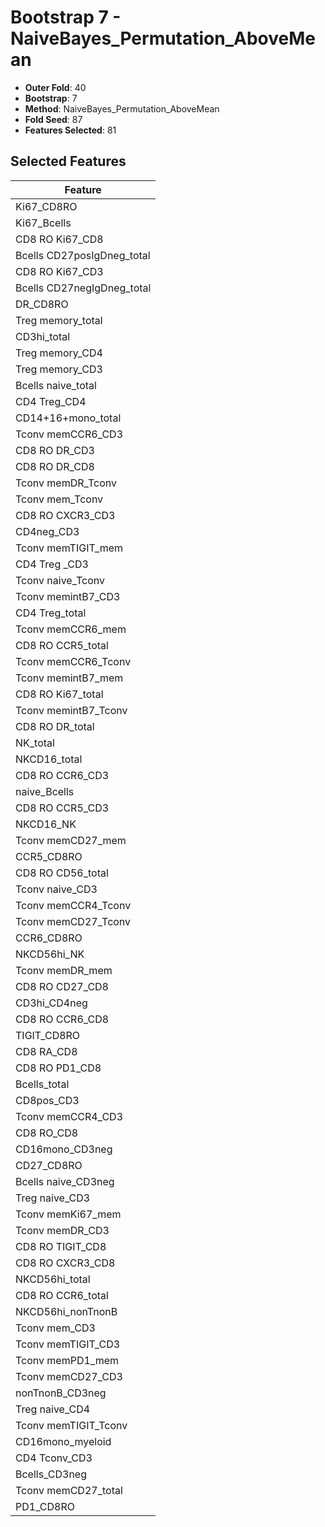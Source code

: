 # Bootstrap 7 - NaiveBayes_Permutation_AboveMean

- **Outer Fold**: 40
- **Bootstrap**: 7
- **Method**: NaiveBayes_Permutation_AboveMean
- **Fold Seed**: 87
- **Features Selected**: 81

## Selected Features

| Feature |
|---------|
| Ki67_CD8RO |
| Ki67_Bcells |
| CD8 RO Ki67_CD8 |
| Bcells CD27posIgDneg_total |
| CD8  RO Ki67_CD3 |
| Bcells CD27negIgDneg_total |
| DR_CD8RO |
| Treg memory_total |
| CD3hi_total |
| Treg memory_CD4 |
| Treg memory_CD3 |
| Bcells naive_total |
| CD4 Treg_CD4 |
| CD14+16+mono_total |
| Tconv memCCR6_CD3 |
| CD8 RO DR_CD3 |
| CD8 RO DR_CD8 |
| Tconv memDR_Tconv |
| Tconv mem_Tconv |
| CD8 RO CXCR3_CD3 |
| CD4neg_CD3 |
| Tconv memTIGIT_mem |
| CD4 Treg _CD3 |
| Tconv naive_Tconv |
| Tconv memintB7_CD3 |
| CD4 Treg_total |
| Tconv memCCR6_mem |
| CD8 RO CCR5_total |
| Tconv memCCR6_Tconv |
| Tconv memintB7_mem |
| CD8 RO Ki67_total |
| Tconv memintB7_Tconv |
| CD8 RO DR_total |
| NK_total |
| NKCD16_total |
| CD8 RO CCR6_CD3 |
| naive_Bcells |
| CD8 RO CCR5_CD3 |
| NKCD16_NK |
| Tconv memCD27_mem |
| CCR5_CD8RO |
| CD8 RO CD56_total |
| Tconv naive_CD3 |
| Tconv memCCR4_Tconv |
| Tconv memCD27_Tconv |
| CCR6_CD8RO |
| NKCD56hi_NK |
| Tconv memDR_mem |
| CD8 RO CD27_CD8 |
| CD3hi_CD4neg |
| CD8 RO CCR6_CD8 |
| TIGIT_CD8RO |
| CD8 RA_CD8 |
| CD8 RO PD1_CD8 |
| Bcells_total |
| CD8pos_CD3 |
| Tconv memCCR4_CD3 |
| CD8 RO_CD8 |
| CD16mono_CD3neg |
| CD27_CD8RO |
| Bcells naive_CD3neg |
| Treg naive_CD3 |
| Tconv memKi67_mem |
| Tconv memDR_CD3 |
| CD8 RO TIGIT_CD8 |
| CD8 RO CXCR3_CD8 |
| NKCD56hi_total |
| CD8 RO CCR6_total |
| NKCD56hi_nonTnonB |
| Tconv mem_CD3 |
| Tconv memTIGIT_CD3 |
| Tconv memPD1_mem |
| Tconv memCD27_CD3 |
| nonTnonB_CD3neg |
| Treg naive_CD4 |
| Tconv memTIGIT_Tconv |
| CD16mono_myeloid |
| CD4 Tconv_CD3 |
| Bcells_CD3neg |
| Tconv memCD27_total |
| PD1_CD8RO |
